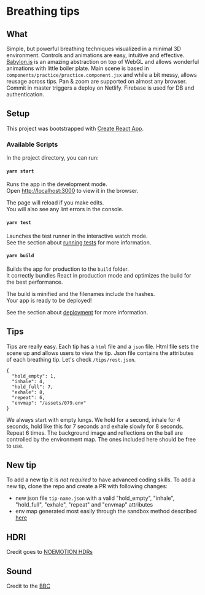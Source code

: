 # Breathing tips

## What
Simple, but powerful breathing techniques visualized in a minimal 3D environment. Controls and animations are easy, intuitive and effective.  [Babylon.js](https://www.babylonjs.com/) is an amazing abstraction on top of WebGL and allows wonderful animations with little boiler plate. Main scene is based in `components/practice/practice.component.jsx` and while a bit messy, allows reusage across tips. Pan & zoom are supported on almost any browser.
Commit in master triggers a deploy on Netlify. Firebase is used for DB and authentication.

## Setup
This project was bootstrapped with [Create React App](https://github.com/facebook/create-react-app).

### Available Scripts

In the project directory, you can run:

#### `yarn start`

Runs the app in the development mode.\
Open [http://localhost:3000](http://localhost:3000) to view it in the browser.

The page will reload if you make edits.\
You will also see any lint errors in the console.

#### `yarn test`

Launches the test runner in the interactive watch mode.\
See the section about [running tests](https://facebook.github.io/create-react-app/docs/running-tests) for more information.

#### `yarn build`

Builds the app for production to the `build` folder.\
It correctly bundles React in production mode and optimizes the build for the best performance.

The build is minified and the filenames include the hashes.\
Your app is ready to be deployed!

See the section about [deployment](https://facebook.github.io/create-react-app/docs/deployment) for more information.


## Tips
Tips are really easy. Each tip has a `html` file and a `json` file. Html file sets the scene up and allows users to view the tip. Json file contains the attributes of each breathing tip. Let's check `/tips/rest.json`.
```
{
  "hold_empty": 1,
  "inhale": 4,
  "hold_full": 7,
  "exhale": 8,
  "repeat": 6,
  "envmap": "/assets/079.env"
}
```
We always start with empty lungs. We hold for a second, inhale for 4 seconds, hold like this for 7 seconds and exhale slowly for 8 seconds. Repeat 6 times. The background image and reflections on the ball are controlled by the environment map. The ones included here should be free to use.

## New tip
To add a new tip it is *not required* to have advanced coding skills. To add a new tip, clone the repo and create a PR with following changes:
- new json file `tip-name.json` with a valid "hold_empty", "inhale", "hold_full", "exhale", "repeat" and "envmap" attributes
- env map generated most easily through the sandbox method described [here](https://doc.babylonjs.com/how_to/use_hdr_environment#sandbox)

## HDRI
Credit goes to [NOEMOTION HDRs](http://noemotionhdrs.net)

## Sound
Credit to the [BBC](http://bbcrewind.co.uk)
